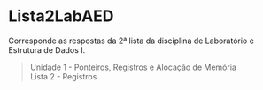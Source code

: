 # Lista2LabAED

Corresponde as respostas da 2ª lista da disciplina de Laboratório e Estrutura de Dados I.
> Unidade 1 - Ponteiros, Registros e Alocação de Memória\
> Lista 2 - Registros

